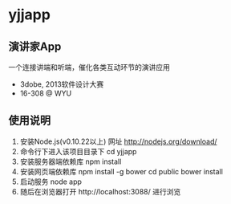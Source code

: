 ﻿yjjapp
======

演讲家App
------
一个连接讲端和听端，催化各类互动环节的演讲应用
- 3dobe, 2013软件设计大赛
- 16-308 @ WYU

使用说明
------
1. 安装Node.js(v0.10.22以上) 网址 http://nodejs.org/download/
2. 命令行下进入该项目目录下
	cd yjjapp
3. 安装服务器端依赖库
	npm install
4. 安装网页端依赖库
	npm install -g bower
	cd public
	bower install
5. 启动服务
	node app
6. 随后在浏览器打开 http://localhost:3088/ 进行浏览